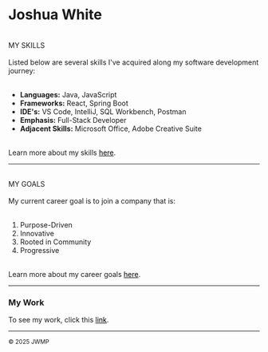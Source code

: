 <body>
    <h1>Joshua White</h1>
    <br />
     MY SKILLS
          <br /> <br />
          Listed below are several skills I've acquired along my software development journey:
          <br /> <br />
      <ul>
          <li><b>Languages:</b> Java, JavaScript</li>
          <li><b>Frameworks:</b> React, Spring Boot</li>
          <li><b>IDE's:</b> VS Code, IntelliJ, SQL Workbench, Postman</li>
          <li><b>Emphasis:</b> Full-Stack Developer</li> 
          <li><b>Adjacent Skills:</b> Microsoft Office, Adobe Creative Suite</li>
      </ul>
      <br />
      Learn more about my skills <a style="color:black;" href="/contact.md">here</a>.
      <hr>
      <br />
     MY GOALS <br />
      <br />
      My current career goal is to join a company that is:
      <br/>
    <br />
     <ol>
      <li>Purpose-Driven</li>
      <li>Innovative</li>
      <li>Rooted in Community</li>
      <li>Progressive</li>
      </ol>
      <br />
      Learn more about my career goals <a style="color:black;" href="https://github.com/jwhitad15?tab=repositories">here</a>.
      <hr >

  <footer class="footer">
    <h3>My Work</h3>
      To see my work, click this <a style="color:black;" href="https://github.com/jwhitad15?tab=repositories">link</a>.
      <hr>
      <p> <small>&copy; 2025 JWMP</small> </p>
  </footer>

</body>
